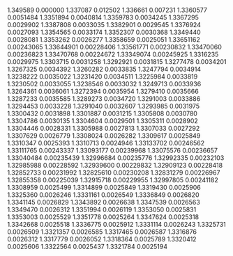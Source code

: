1.349589 0.000000
1.337087 0.012502
1.336661 0.007231
1.3360577 0.0051484
1.3351894 0.0040814
1.3359783 0.0034245
1.3367295 0.0029902
1.3387808 0.0033035
1.3382901 0.0029545
1.3376924 0.0027093
1.3354565 0.0033174
1.3352307 0.0030368
1.3349440 0.0028081
1.3353262 0.0026277
1.3358659 0.0025051
1.33651162 0.00243065
1.33644901 0.00228406
1.33561771 0.00230832
1.33470060 0.00236823
1.33470768 0.00224672
1.33349074 0.00245925
1.3316235 0.0029975
1.3303715 0.0031258
1.3292921 0.0031815
1.3277478 0.0034201
1.3267325 0.0034392
1.3260282 0.0033835
1.3247794 0.0034914
1.3238222 0.0035022
1.3231420 0.0034511
1.3225984 0.0033819
1.3230502 0.0033055
1.3238546 0.0033032
1.3249713 0.0033936
1.3264361 0.0036061
1.3272394 0.0035954
1.3279410 0.0035666
1.3287233 0.0035585
1.3289273 0.0034720
1.3291003 0.0033886
1.3294453 0.0033228
1.3291040 0.0032607
1.3293985 0.0031975
1.3300432 0.0031898
1.3301887 0.0031215
1.3305808 0.0030780
1.3304786 0.0030135
1.3304604 0.0029501
1.3305311 0.0028902
1.3304446 0.0028331
1.3305988 0.0027813
1.3307033 0.0027292
1.3307629 0.0026779
1.3308024 0.0026282
1.3309617 0.0025849
1.3310347 0.0025393
1.3310713 0.0024946
1.33133702 0.00246562
1.33111765 0.00243337
1.33093177 0.00239968
1.33075576 0.00236657
1.33040484 0.00235439
1.32996684 0.00235776
1.32992335 0.00232103
1.32985988 0.00228592
1.32939600 0.00229832
1.32909123 0.00228418
1.32852733 0.00231992
1.32825610 0.00230208
1.32831279 0.00226967
1.32855358 0.00225039
1.32915718 0.00229955
1.32997805 0.00241182
1.3308959 0.0025499
1.3314899 0.0025849
1.3319430 0.0025906
1.3325360 0.0026246
1.3331161 0.0026549
1.3336849 0.0026820
1.3341145 0.0026829
1.3343892 0.0026638
1.3347539 0.0026563
1.3349470 0.0026312
1.3351994 0.0026119
1.3353050 0.0025831
1.3353003 0.0025529
1.3351778 0.0025264
1.3347624 0.0025318
1.3342668 0.0025518
1.3336775 0.0025912
1.3331114 0.0026243
1.3325731 0.0026509
1.3321357 0.0026585
1.3317465 0.0026587
1.3316876 0.0026312
1.3317779 0.0026052
1.3318364 0.0025789
1.3320412 0.0025606
1.3322564 0.0025437
1.3321784 0.0025194
